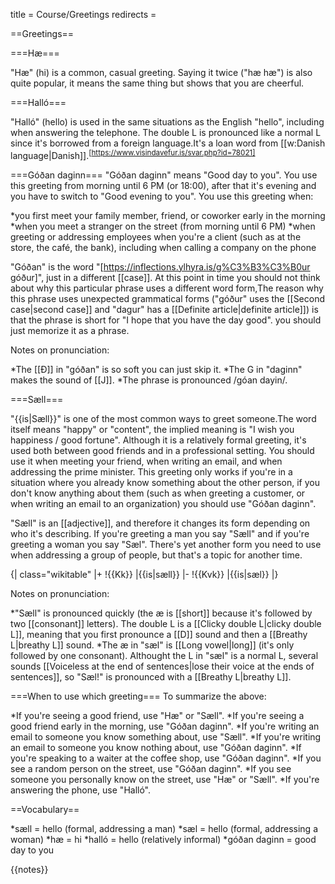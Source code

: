 title = Course/Greetings
redirects =
>>>>

==Greetings==

===Hæ===

"Hæ" (hi) is a common, casual greeting.<!-- https://www.visindavefur.is/svar.php?id=1706 --> Saying it twice ("hæ hæ") is also quite popular, it means the same thing but shows that you are cheerful.

===Halló===

"Halló" (hello) is used in the same situations as the English "hello", including when answering the telephone. The double L is pronounced like a normal L since it's borrowed from a foreign language.<ref>It's a loan word from [[w:Danish language|Danish]].<sup>[https://www.visindavefur.is/svar.php?id=78021]</ref>

===Góðan daginn===
"Góðan daginn" means "Good day to you". You use this greeting from morning until 6 PM (or 18:00), after that it's evening and you have to switch to "Good evening to you". You use this greeting when:

*you first meet your family member, friend, or coworker early in the morning
*when you meet a stranger on the street (from morning until 6 PM)
*when greeting or addressing employees when you're a client (such as at the store, the café, the bank), including when calling a company on the phone

"Góðan" is the word "[https://inflections.ylhyra.is/g%C3%B3%C3%B0ur góður]", just in a different [[case]]. At this point in time you should not think about why this particular phrase uses a different word form,<ref>The reason why this phrase uses unexpected grammatical forms ("góður" uses the [[Second case|second case]] and "dagur" has a [[Definite article|definite article]]) is that the phrase is short for "I hope that you have the day good".</ref> you should just memorize it as a phrase. 

Notes on pronunciation: 

*The [[Ð]] in "góðan" is so soft you can just skip it.
*The G in "daginn" makes the sound of [[J]].
*The phrase is pronounced /góan dayin/.

===Sæll===

"{{is|Sæll}}" is one of the most common ways to greet someone.<ref>The word itself means "happy" or "content", the implied meaning is "I wish you happiness / good fortune".</ref> Although it is a relatively formal greeting, it's used both between good friends and in a professional setting. You should use it when meeting your friend, when writing an email, and when addressing the prime minister. This greeting only works if you're in a situation where you already know something about the other person, if you don't know anything about them (such as when greeting a customer, or when writing an email to an organization) you should use "Góðan daginn".

"Sæll" is an [[adjective]], and therefore it changes its form depending on who it's describing. If you're greeting a man you say "Sæll" and if you're greeting a woman you say "Sæl". There's yet another form you need to use when addressing a group of people, but that's a topic for another time.

{| class="wikitable"
|+
!{{Kk}}
|{{is|sæll}}
|-
!{{Kvk}}
|{{is|sæl}}
|}


Notes on pronunciation:

*"Sæll" is pronounced quickly (the æ is [[short]] because it's followed by two [[consonant]] letters). The double L is a [[Clicky double L|clicky double L]], meaning that you first pronounce a [[D]] sound and then a [[Breathy L|breathy L]] sound.
*The æ in "sæl" is [[Long vowel|long]] (it's only followed by one consonant). Althought the L in "sæl" is a normal L, several sounds [[Voiceless at the end of sentences|lose their voice at the ends of sentences]], so "Sæl!" is pronounced with a [[Breathy L|breathy L]].

===When to use which greeting===
To summarize the above:

*If you're seeing a good friend, use "Hæ" or "Sæll".
*If you're seeing a good friend early in the morning, use "Góðan daginn".
*If you're writing an email to someone you know something about, use "Sæll".
*If you're writing an email to someone you know nothing about, use "Góðan daginn".
*If you're speaking to a waiter at the coffee shop, use "Góðan daginn".
*If you see a random person on the street, use "Góðan daginn".
*If you see someone you personally know on the street, use "Hæ" or "Sæll".
*If you're answering the phone, use "Halló".

==Vocabulary==

*sæll = hello (formal, addressing a man)
*sæl = hello (formal, addressing a woman)
*hæ = hi
*halló = hello (relatively informal)
*góðan daginn = good day to you

{{notes}}